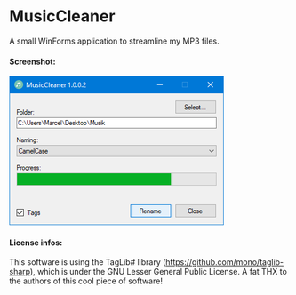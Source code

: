 # MusicCleaner
A small WinForms application to streamline my MP3 files.

#### Screenshot:

![alt text](https://github.com/MBODM/MusicCleaner/blob/master/SCREENSHOT.png)

#### License infos:
This software is using the TagLib# library (https://github.com/mono/taglib-sharp), which is under the GNU Lesser General Public License. A fat THX to the authors of this cool piece of software!
